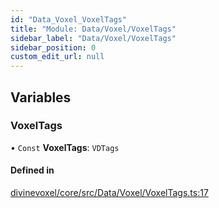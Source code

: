 ```yaml
---
id: "Data_Voxel_VoxelTags"
title: "Module: Data/Voxel/VoxelTags"
sidebar_label: "Data/Voxel/VoxelTags"
sidebar_position: 0
custom_edit_url: null
---
```


## Variables

### VoxelTags

• `Const` **VoxelTags**: `VDTags`

#### Defined in

[divinevoxel/core/src/Data/Voxel/VoxelTags.ts:17](https://github.com/lucasdamianjohnson/DivineVoxelEngine/blob/596fa7391478620ed460dfb4856ff0a763b91c49/divinevoxel/core/src/Data/Voxel/VoxelTags.ts#L17)
